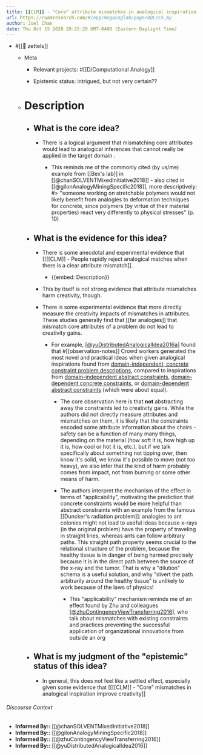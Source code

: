 ```yaml
---
title: [[CLM]] - "Core" attribute mismatches in analogical inspiration harm creativity
url: https://roamresearch.com/#/app/megacoglab/page/QQLcC5_Ay
author: Joel Chan
date: Thu Oct 15 2020 20:25:29 GMT-0400 (Eastern Daylight Time)
---
```


- #[[🌲 zettels]]

    - Meta

        - Relevant projects: #[[D/Computational Analogy]]

        - Epistemic status: intrigued, but not very certain??

    - # Description

        - ## What is the core idea?

            - There is a logical argument that mismatching core attributes would lead to analogical inferences that cannot really be applied in the target domain .

                - This reminds me of the commonly cited (by us/me) example from [[Bex's lab]] in [[@chanSOLVENTMixedInitiative2018]] - also cited in [[@gilonAnalogyMiningSpecific2018]], more descriptively: #> "someone working on stretchable polymers would not likely benefit from analogies to deformation techniques for concrete, since polymers (by virtue of their material properties) react very differently to physical stresses" (p. 10)

        - ## What is the evidence for this idea?

            - There is some anecdotal and experimental evidence that [[[[CLM]] - People rapidly reject analogical matches when there is a clear attribute mismatch]].

                - {{embed: Description}}

            - This by itself is not strong evidence that attribute mismatches harm creativity, though.

            - There is some experimental evidence that more directly measure the creativity impacts of mismatches in attributes. These studies generally find that [[far analogies]] that mismatch core attributes of a problem do not lead to creativity gains.

                - For example, [[@yuDistributedAnalogicalIdea2016a]([[@yuDistributedAnalogicalIdea2016]])] found that #[[observation-notes]] Crowd workers generated the most novel and practical ideas when given analogical inspirations found from [domain-independent, concrete constraint problem descriptions](((M8KfyPUsY))), compared to inspirations from [domain-independent abstract constraints](((TUj6U8Fv9))), [domain-dependent concrete constraints](((Aw21pCePA))), or [domain-dependent abstract constraints](((r6_rbDIRA))) (which were about equal).

                    - The core observation here is that __not__ abstracting away the constraints led to creativity gains. While the authors did not directly measure attributes and mismatches on them, it is likely that the constraints encoded some attribute information about the chairs - safety can be a function of many many things, depending on the material (how soft it is, how high up it is, how cool or hot it is, etc.), but if we talk specifically about something not tipping over, then know it's solid, we know it's possible to move (not too heavy), we also infer that the kind of harm probably comes from impact, not from burning or some other means of harm.

                    - The authors interpret the mechanism of the effect in terms of "applicability", motivating the prediction that concrete constraints would be more helpful than abstract constraints with an example from the famous [[Duncker's radiation problem]]: analogies to ant colonies might not lead to useful ideas because x-rays (in the original problem) have the property of traveling in straight lines, whereas ants can follow arbitrary paths. This straight path property seems crucial to the relational structure of the problem, because the healthy tissue is in danger of being harmed precisely because it is in the direct path between the source of the x-ray and the tumor. That is why a "dilution" schema is a useful solution, and why "divert the path arbitrarily around the healthy tissue" is unlikely to work because of the laws of physics!

                        - This "applicability" mechanism reminds me of an effect found by Zhu and colleagues [[@zhuContingencyViewTransferring2016]([[@zhuContingencyViewTransferring2016]])], who talk about mismatches with existing constraints and practices preventing the successful application of organizational innovations from outside an org

        - ## What is my judgment of the "epistemic" status of this idea?

            - In general, this does not feel like a settled effect, especially given some evidence that [[[[CLM]] - "Core" mismatches in analogical inspiration improve creativity]]

###### Discourse Context

- **Informed By::** [[@chanSOLVENTMixedInitiative2018]]
- **Informed By::** [[@gilonAnalogyMiningSpecific2018]]
- **Informed By::** [[@zhuContingencyViewTransferring2016]]
- **Informed By::** [[@yuDistributedAnalogicalIdea2016]]
